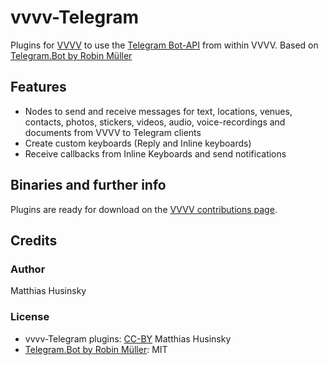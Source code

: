 # vvvv-Telegram
Plugins for [VVVV](https://vvvv.org) to use the [Telegram Bot-API](https://core.telegram.org/bots) from within VVVV. Based on [Telegram.Bot by Robin Müller](https://github.com/MrRoundRobin/telegram.bot)

## Features
* Nodes to send and receive messages for text, locations, venues, contacts, photos, stickers, videos, audio, voice-recordings and documents from VVVV to Telegram clients
* Create custom keyboards (Reply and Inline keyboards)
* Receive callbacks from Inline Keyboards and send notifications

## Binaries and further info
Plugins are ready for download on the [VVVV contributions page](https://vvvv.org/contribution/vvvv-telegram).

## Credits
### Author
Matthias Husinsky
### License
* vvvv-Telegram plugins: [CC-BY](https://creativecommons.org/licenses/by/4.0/) Matthias Husinsky
* [Telegram.Bot by Robin Müller](https://github.com/MrRoundRobin/telegram.bot): MIT